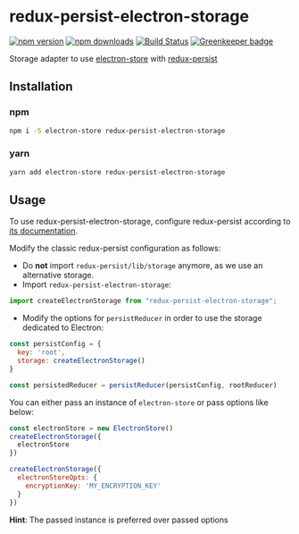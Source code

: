 # redux-persist-electron-storage

[![npm version](https://img.shields.io/npm/v/redux-persist-electron-storage.svg?style=flat-square)](https://www.npmjs.com/package/redux-persist-electron-storage)
[![npm downloads](https://img.shields.io/npm/dt/redux-persist-electron-storage.svg?style=flat-square)](https://www.npmjs.com/package/redux-persist-electron-storage)
[![Build Status](https://travis-ci.org/psperber/redux-persist-electron-storage.svg?branch=master)](https://travis-ci.org/psperber/redux-persist-electron-storage)
[![Greenkeeper badge](https://badges.greenkeeper.io/psperber/redux-persist-electron-storage.svg)](https://greenkeeper.io/)

Storage adapter to use [electron-store](https://github.com/sindresorhus/electron-store) with [redux-persist](https://github.com/rt2zz/redux-persist)

## Installation
### npm
```bash
npm i -S electron-store redux-persist-electron-storage
```
### yarn
```bash
yarn add electron-store redux-persist-electron-storage
```

## Usage

To use redux-persist-electron-storage, configure redux-persist according to [its documentation](https://github.com/rt2zz/redux-persist#redux-persist).

Modify the classic redux-persist configuration as follows:

- Do **not** import `redux-persist/lib/storage` anymore, as we use an alternative storage.
- Import `redux-persist-electron-storage`:

```js
import createElectronStorage from "redux-persist-electron-storage";
```

- Modify the options for `persistReducer` in order to use the storage dedicated to Electron:

```js
const persistConfig = {
  key: 'root',
  storage: createElectronStorage()
}

const persistedReducer = persistReducer(persistConfig, rootReducer)
```

You can either pass an instance of `electron-store` or pass options like below:

```js
const electronStore = new ElectronStore()
createElectronStorage({
  electronStore
})
```

```js
createElectronStorage({
  electronStoreOpts: {
    encryptionKey: 'MY_ENCRYPTION_KEY'
  }
})
```

**Hint**: The passed instance is preferred over passed options
